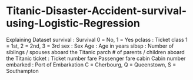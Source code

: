 # Titanic-Disaster-Accident-survival-using-Logistic-Regression
Explaining Dataset  survival : Survival 0 = No, 1 = Yes pclass : Ticket class 1 = 1st, 2 = 2nd, 3 = 3rd sex : Sex Age : Age in years sibsp : Number of siblings / spouses aboard the Titanic parch # of parents / children aboard the Titanic ticket : Ticket number fare Passenger fare cabin Cabin number embarked : Port of Embarkation C = Cherbourg, Q = Queenstown, S = Southampton
